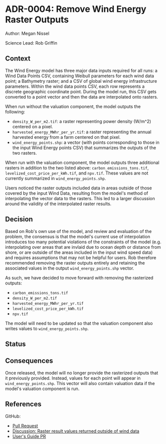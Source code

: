 # ADR-0004: Remove Wind Energy Raster Outputs

Author: Megan Nissel

Science Lead: Rob Griffin

## Context

The Wind Energy model has three major data inputs required for all runs: a Wind Data Points CSV, containing Weibull parameters for each wind data point; a Bathymetry raster; and a CSV of global wind energy infrastructure parameters. Within the wind data points CSV, each row represents a discrete geographic coordinate point. During the model run, this CSV gets converted to a point vector and then the data are interpolated onto rasters.

When run without the valuation component, the model outputs the following:
- `density_W_per_m2.tif`: a raster representing power density (W/m^2) centered on a pixel.
- `harvested_energy_MWhr_per_yr.tif`: a raster representing the annual harvested energy from a farm centered on that pixel.
- `wind_energy_points.shp`: a vector (with points corresponding to those in the input Wind Energy points CSV) that summarizes the outputs of the two rasters.

When run with the valuation component, the model outputs three additional rasters in addition to the two listed above: `carbon_emissions_tons.tif`, `levelized_cost_price_per_kWh.tif`, and `npv.tif`. These values are not currently summarized in `wind_energy_points.shp`.

Users noticed the raster outputs included data in areas outside of those covered by the input Wind Data, resulting from the model's method of interpolating the vector data to the rasters. This led to a larger discussion around the validity of the interpolated raster results.

## Decision

Based on Rob's own use of the model, and review and evaluation of the problem, the consensus is that the model's current use of interpolation introduces too many potential violations of the constraints of the model (e.g. interpolating over areas that are invlaid due to ocean depth or distance from shore, or are outside of the areas included in the input wind speed data) and requires assumptions that may not be helpful for users. Rob therefore recommended removing the raster outputs entirely and retaining the associated values in the output `wind_energy_points.shp` vector.

As such, we have decided to move forward with removing the rasterized outputs:
- `carbon_emissions_tons.tif`
- `density_W_per_m2.tif`
- `harvested_energy_MWhr_per_yr.tif`
- `levelized_cost_price_per_kWh.tif`
- `npv.tif`

The model will need to be updated so that the valuation component also writes values to `wind_energy_points.shp`.

## Status

## Consequences

Once released, the model will no longer provide the rasterized outputs that it previously provided. Instead, values for each point will appear in `wind_energy_points.shp`. This vector will also contain valuation data if the model's valuation component is run.

## References

GitHub:
  * [Pull Request](https://github.com/natcap/invest/pull/1898)
  * [Discussion: Raster result values returned outside of wind data](https://github.com/natcap/invest/issues/1698)
  * [User's Guide PR](https://github.com/natcap/invest.users-guide/pull/178)
